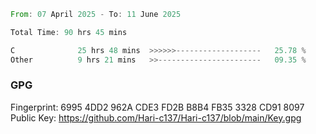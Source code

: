<!--START_SECTION:waka-->

```rust
From: 07 April 2025 - To: 11 June 2025

Total Time: 90 hrs 45 mins

C              25 hrs 48 mins  >>>>>>-------------------   25.78 %
Other          9 hrs 21 mins   >>-----------------------   09.35 %
```

<!--END_SECTION:waka-->

### GPG <br />
Fingerprint:     6995 4DD2 962A CDE3 FD2B B8B4 FB35 3328 CD91 8097 <br />
Public Key:      https://github.com/Hari-c137/Hari-c137/blob/main/Key.gpg
